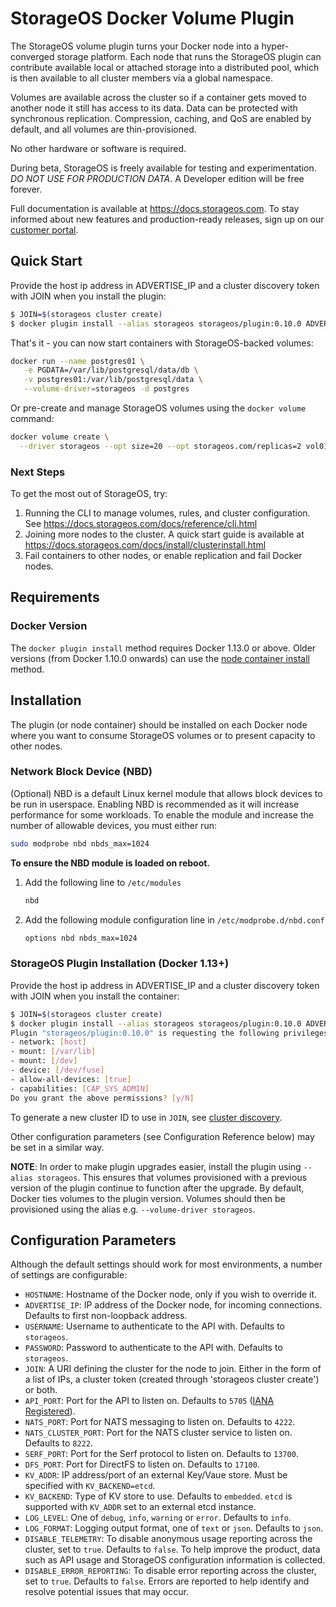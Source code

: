 # StorageOS Docker Volume Plugin

The StorageOS volume plugin turns your Docker node into a hyper-converged storage platform. Each node that runs the StorageOS plugin can contribute available local or attached storage into a distributed pool, which is then available to all cluster members via a global namespace.

Volumes are available across the cluster so if a container gets moved to another node it still has access to its data. Data can be protected with synchronous replication. Compression, caching, and QoS are enabled by default, and all volumes are thin-provisioned.

No other hardware or software is required.

During beta, StorageOS is freely available for testing and experimentation. _DO NOT USE FOR PRODUCTION DATA_. A Developer edition will be free forever.

Full documentation is available at <https://docs.storageos.com>. To stay informed about new features and production-ready releases, sign up on our [customer portal](https://my.storageos.com).

## Quick Start

Provide the host ip address in ADVERTISE_IP and a cluster discovery token with JOIN when you install the plugin:

```bash
$ JOIN=$(storageos cluster create)
$ docker plugin install --alias storageos storageos/plugin:0.10.0 ADVERTISE_IP=$ADVERTISE_IP JOIN=${JOIN}
```

That's it - you can now start containers with StorageOS-backed volumes:

```bash
docker run --name postgres01 \
   -e PGDATA=/var/lib/postgresql/data/db \
   -v postgres01:/var/lib/postgresql/data \
   --volume-driver=storageos -d postgres
```

Or pre-create and manage StorageOS volumes using the `docker volume` command:

```bash
docker volume create \
  --driver storageos --opt size=20 --opt storageos.com/replicas=2 vol01
```

### Next Steps

To get the most out of StorageOS, try:

1. Running the CLI to manage volumes, rules, and cluster configuration. See <https://docs.storageos.com/docs/reference/cli.html>
1. Joining more nodes to the cluster. A quick start guide is available at <https://docs.storageos.com/docs/install/clusterinstall.html>
1. Fail containers to other nodes, or enable replication and fail Docker nodes.

## Requirements

### Docker Version

The `docker plugin install` method requires Docker 1.13.0 or above. Older versions (from Docker 1.10.0 onwards) can use the [node container install](../node) method.

## Installation

The plugin (or node container) should be installed on each Docker node where you want to consume StorageOS volumes or to present capacity to other nodes.

### Network Block Device (NBD)

(Optional) NBD is a default Linux kernel module that allows block devices to be run in userspace. Enabling NBD is recommended as it will increase performance for some workloads. To enable the module and increase the number of allowable devices, you must either run:

```bash
sudo modprobe nbd nbds_max=1024
```

**To ensure the NBD module is loaded on reboot.**

1. Add the following line to `/etc/modules`

   ```bash
   nbd
   ```

1. Add the following module configuration line in `/etc/modprobe.d/nbd.conf`

   ```bash
   options nbd nbds_max=1024
   ```

### StorageOS Plugin Installation (Docker 1.13+)

Provide the host ip address in ADVERTISE_IP and a cluster discovery token with JOIN when you install the container:

```bash
$ JOIN=$(storageos cluster create)
$ docker plugin install --alias storageos storageos/plugin:0.10.0 ADVERTISE_IP=$ADVERTISE_IP JOIN=${JOIN}
Plugin "storageos/plugin:0.10.0" is requesting the following privileges:
- network: [host]
- mount: [/var/lib]
- mount: [/dev]
- device: [/dev/fuse]
- allow-all-devices: [true]
- capabilities: [CAP_SYS_ADMIN]
Do you grant the above permissions? [y/N]
```

To generate a new cluster ID to use in `JOIN`, see [cluster discovery](http://docs.storageos.com/docs/install/prerequisites/clusterdiscovery).

Other configuration parameters (see Configuration Reference below) may be set in a similar way.

**NOTE**: In order to make plugin upgrades easier, install the plugin using `--alias storageos`. This ensures that volumes provisioned with a previous version of the plugin continue to function after the upgrade. By default, Docker ties volumes to the plugin version. Volumes should then be provisioned using the alias e.g. `--volume-driver storageos`.

## Configuration Parameters

Although the default settings should work for most environments, a number of settings are configurable:

* `HOSTNAME`: Hostname of the Docker node, only if you wish to override it.
* `ADVERTISE_IP`: IP address of the Docker node, for incoming connections. Defaults to first non-loopback address.
* `USERNAME`: Username to authenticate to the API with. Defaults to `storageos`.
* `PASSWORD`: Password to authenticate to the API with. Defaults to `storageos`.
* `JOIN`: A URI defining the cluster for the node to join. Either in the form of a list of IPs, a cluster token (created through 'storageos cluster create') or both.
* `API_PORT`: Port for the API to listen on. Defaults to `5705` ([IANA Registered](https://www.iana.org/assignments/service-names-port-numbers/service-names-port-numbers.xhtml?search=5705)).
* `NATS_PORT`: Port for NATS messaging to listen on. Defaults to `4222`.
* `NATS_CLUSTER_PORT`: Port for the NATS cluster service to listen on. Defaults to `8222`.
* `SERF_PORT`: Port for the Serf protocol to listen on. Defaults to `13700`.
* `DFS_PORT`: Port for DirectFS to listen on. Defaults to `17100`.
* `KV_ADDR`: IP address/port of an external Key/Vaue store.  Must be specified with `KV_BACKEND=etcd`.
* `KV_BACKEND`: Type of KV store to use. Defaults to `embedded`. `etcd` is supported with `KV_ADDR` set to an external etcd instance.
* `LOG_LEVEL`: One of `debug`, `info`, `warning` or `error`. Defaults to `info`.
* `LOG_FORMAT`: Logging output format, one of `text` or `json`. Defaults to `json`.
* `DISABLE_TELEMETRY`: To disable anonymous usage reporting across the cluster, set to `true`. Defaults to `false`. To help improve the product, data such as API usage and StorageOS configuration information is collected.
* `DISABLE_ERROR_REPORTING`: To disable error reporting across the cluster, set to `true`. Defaults to `false`. Errors are reported to help identify and resolve potential issues that may occur.
